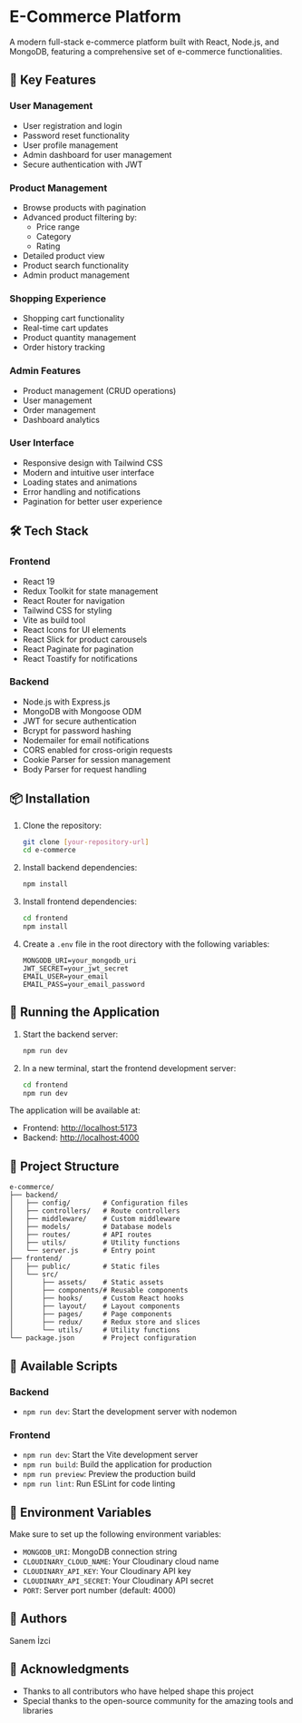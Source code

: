 # E-Commerce Platform

A modern full-stack e-commerce platform built with React, Node.js, and MongoDB, featuring a comprehensive set of e-commerce functionalities.

## 🚀 Key Features

### User Management
- User registration and login
- Password reset functionality
- User profile management
- Admin dashboard for user management
- Secure authentication with JWT

### Product Management
- Browse products with pagination
- Advanced product filtering by:
  - Price range
  - Category
  - Rating
- Detailed product view
- Product search functionality
- Admin product management

### Shopping Experience
- Shopping cart functionality
- Real-time cart updates
- Product quantity management
- Order history tracking

### Admin Features
- Product management (CRUD operations)
- User management
- Order management
- Dashboard analytics

### User Interface
- Responsive design with Tailwind CSS
- Modern and intuitive user interface
- Loading states and animations
- Error handling and notifications
- Pagination for better user experience

## 🛠️ Tech Stack

### Frontend
- React 19
- Redux Toolkit for state management
- React Router for navigation
- Tailwind CSS for styling
- Vite as build tool
- React Icons for UI elements
- React Slick for product carousels
- React Paginate for pagination
- React Toastify for notifications

### Backend
- Node.js with Express.js
- MongoDB with Mongoose ODM
- JWT for secure authentication
- Bcrypt for password hashing
- Nodemailer for email notifications
- CORS enabled for cross-origin requests
- Cookie Parser for session management
- Body Parser for request handling

## 📦 Installation

1. Clone the repository:
   ```bash
   git clone [your-repository-url]
   cd e-commerce
   ```

2. Install backend dependencies:
   ```bash
   npm install
   ```

3. Install frontend dependencies:
   ```bash
   cd frontend
   npm install
   ```

4. Create a `.env` file in the root directory with the following variables:
   ```env
   MONGODB_URI=your_mongodb_uri
   JWT_SECRET=your_jwt_secret
   EMAIL_USER=your_email
   EMAIL_PASS=your_email_password
   ```

## 🚀 Running the Application

1. Start the backend server:
   ```bash
   npm run dev
   ```

2. In a new terminal, start the frontend development server:
   ```bash
   cd frontend
   npm run dev
   ```

The application will be available at:
- Frontend: [http://localhost:5173](http://localhost:5173)
- Backend: [http://localhost:4000](http://localhost:4000)

## 📁 Project Structure

```
e-commerce/
├── backend/
│   ├── config/        # Configuration files
│   ├── controllers/   # Route controllers
│   ├── middleware/    # Custom middleware
│   ├── models/        # Database models
│   ├── routes/        # API routes
│   ├── utils/         # Utility functions
│   └── server.js      # Entry point
├── frontend/
│   ├── public/        # Static files
│   └── src/
│       ├── assets/    # Static assets
│       ├── components/# Reusable components
│       ├── hooks/     # Custom React hooks
│       ├── layout/    # Layout components
│       ├── pages/     # Page components
│       ├── redux/     # Redux store and slices
│       └── utils/     # Utility functions
└── package.json       # Project configuration
```

## 🔧 Available Scripts

### Backend
- `npm run dev`: Start the development server with nodemon

### Frontend
- `npm run dev`: Start the Vite development server
- `npm run build`: Build the application for production
- `npm run preview`: Preview the production build
- `npm run lint`: Run ESLint for code linting

## 🔐 Environment Variables

Make sure to set up the following environment variables:
- `MONGODB_URI`: MongoDB connection string
- `CLOUDINARY_CLOUD_NAME`: Your Cloudinary cloud name
- `CLOUDINARY_API_KEY`: Your Cloudinary API key
- `CLOUDINARY_API_SECRET`: Your Cloudinary API secret
- `PORT`: Server port number (default: 4000)

## 👥 Authors

Sanem İzci

## 🙏 Acknowledgments

- Thanks to all contributors who have helped shape this project
- Special thanks to the open-source community for the amazing tools and libraries